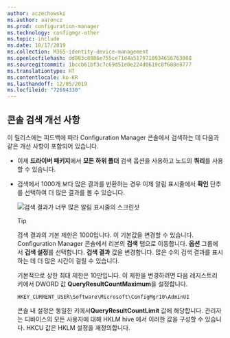 ```yaml
---
author: aczechowski
ms.author: aaroncz
ms.prod: configuration-manager
ms.technology: configmgr-other
ms.topic: include
ms.date: 10/17/2019
ms.collection: M365-identity-device-management
ms.openlocfilehash: dd883c8906e755ce71d4a5179710934656763008
ms.sourcegitcommit: 1bccb61bf3c7c69d51e0e224d0619c8f608e8777
ms.translationtype: HT
ms.contentlocale: ko-KR
ms.lasthandoff: 12/05/2019
ms.locfileid: "72694330"
---
```

## <a name="bkmk_search"></a> 콘솔 검색 개선 사항

이 릴리스에는 피드백에 따라 Configuration Manager 콘솔에서 검색하는 데 다음과 같은 개선 사항이 포함되어 있습니다.

- 이제 **드라이버 패키지**에서 **모든 하위 폴더** 검색 옵션을 사용하고 노드의 **쿼리**를 사용할 수 있습니다.<!--2841181,5424892-->

- 검색에서 1000개 보다 많은 결과를 반환하는 경우 이제 알림 표시줄에서 **확인** 단추를 선택하여 더 많은 결과를 볼 수 있습니다.<!--4640570-->

    ![검색 결과가 너무 많은 알림 표시줄의 스크린샷](../../media/4640570-search-too-many-results.png)

    > [!TIP]
    > 검색 결과의 기본 제한은 1000입니다. 이 기본값을 변경할 수 있습니다. Configuration Manager 콘솔에서 리본의 **검색** 탭으로 이동합니다. **옵션** 그룹에서 **검색 설정**를 선택합니다. **검색 결과** 값을 변경합니다. 많은 수의 검색 결과를 표시하는 데 더 많은 시간이 걸릴 수 있습니다.
    >
    > 기본적으로 상한 최대 제한은 10만입니다. 이 제한을 변경하려면 다음 레지스트리 키에서 DWORD 값 **QueryResultCountMaximum**을 설정합니다.
    >
    > `HKEY_CURRENT_USER\Software\Microsoft\ConfigMgr10\AdminUI`
    >
    > 콘솔 내 설정은 동일한 키에서**QueryResultCountLimit** 값에 해당합니다. 관리자는 디바이스의 모든 사용자에 대해 HKLM hive 에서 이러한 값을 구성할 수 있습니다. HKCU 값은 HKLM 설정을 재정의합니다.
